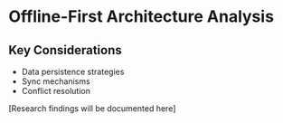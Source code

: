 # Offline-First Architecture Analysis

## Key Considerations
- Data persistence strategies
- Sync mechanisms
- Conflict resolution

[Research findings will be documented here]
